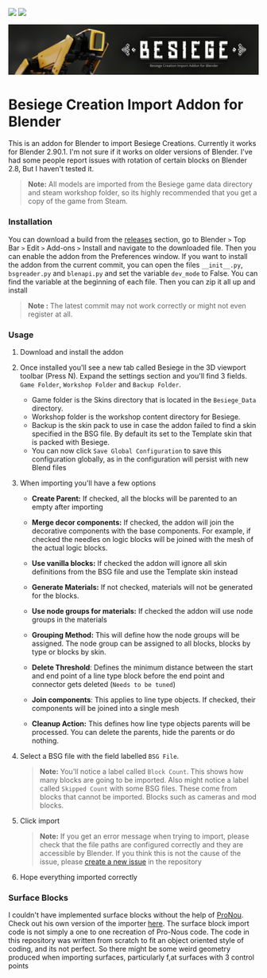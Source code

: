 ![](https://img.shields.io/badge/Code%20Quality-Okay-green) ![](https://img.shields.io/badge/Surface%20Blocks-Sorta%20Working-orange) 

<img src="readme.assets/thumbnail_skin_update_git.png" alt="thumbnail_skin_update_git" style="zoom: 67%;" />

# Besiege Creation Import Addon for Blender

This is an addon for Blender to import Besiege Creations. Currently it works for Blender 2.90.1. I'm not sure if it works on older versions of Blender. I've had some people report issues with rotation of certain blocks on Blender 2.8, But I haven't tested it.

> **Note:** All models are imported from the Besiege game data directory and steam workshop folder, so its highly recommended that you get a copy of the game from Steam. 



### Installation
You can download a build from the [releases](https://github.com/arkangel-dev/BesiegeCreationImporter/releases) section, go to Blender `>` Top Bar `>` Edit `>` Add-ons `>` Install and navigate to the downloaded file. Then you can enable the addon from the Preferences window. If you want to install the addon from the current commit, you can open the files `__init__.py`, `bsgreader.py` and `blenapi.py` and set the variable `dev_mode` to False. You can find the variable at the beginning of each file. Then you can zip it all up and install

> **Note :** The latest commit may not work correctly or might not even register at all. 



### Usage

1. Download and install the addon

2. Once installed you'll see a new tab called Besiege in the 3D viewport toolbar (Press N). Expand the settings section and you'll find 3 fields. `Game Folder`, `Workshop Folder` and `Backup Folder`.
   - Game folder is the Skins directory that is located in the `Besiege_Data` directory. 
   - Workshop folder is the workshop content directory for Besiege.
   - Backup is the skin pack to use in case the addon failed to find a skin specified in the BSG file. By default its set to the Template skin that is packed with Besiege.
   - You can now click `Save Global Configuration` to save this configuration globally, as in the configuration will persist with new Blend files
   
3. When importing you'll have a few options

   - **Create Parent:** If checked, all the blocks will be parented to an empty after importing
   - **Merge decor components:** If checked, the addon will join the decorative components with the base components. For example, if checked the needles on logic blocks will be joined with the mesh of the actual logic blocks.
   - **Use vanilla blocks:** If checked the addon will ignore all skin definitions from the BSG file and use the Template skin instead

   - **Generate Materials:** If not checked, materials will not be generated for the blocks. 
   - **Use node groups for materials:** If checked the addon will use node groups in the materials
   - **Grouping Method:** This will define how the node groups will be assigned. The node group can be assigned to all blocks, blocks by type or blocks by skin.
   - **Delete Threshold**: Defines the minimum distance between the start and end point of a line type block before the end point and connector gets deleted (`Needs to be tuned`)
   - **Join components**: This applies to line type objects. If checked, their components will be joined into a single mesh
   - **Cleanup Action:** This defines how line type objects parents will be processed. You can delete the parents, hide the parents or do nothing.

4. Select a BSG file with the field labelled `BSG File`.

   > **Note:**  You'll notice a label called `Block Count`. This shows how many blocks are going to be imported. Also might notice a label called `Skipped Count` with some BSG files. These come from blocks that cannot be imported. Blocks such as cameras and mod blocks.

5. Click import

   > **Note:** If you get an error message when trying to import, please check that the file paths are configured correctly and they are accessible by Blender. If you think this is not the cause of the issue, please [create a new issue](https://github.com/arkangel-dev/BesiegeCreationImporter/issues/new/choose) in the repository

6. Hope everything imported correctly



### Surface Blocks

I couldn't have implemented surface blocks without the help of [ProNou](https://github.com/Pro-Nou/). Check out his own version of the importer [here](https://github.com/Pro-Nou/BsgToOBJ). The surface block import code is not simply a one to one recreation of Pro-Nous code. The code in this repository was written from scratch to fit an object oriented style of coding, and its not perfect. So there might be some weird geometry produced when importing surfaces, particularly f,at surfaces with 3 control points